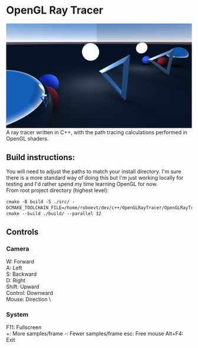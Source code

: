 # OpenGL Ray Tracer
![Example](image.png)
A ray tracer written in C++, with the path tracing calculations performed in OpenGL shaders.

## Build instructions:
You will need to adjust the paths to match your install directory. I'm sure there is a more standard way of doing this but I'm just working locally for testing and I'd rather spend my time learning OpenGL for now. \
From root project directory (highest level):
```
cmake -B build -S ./src/ -DCMAKE_TOOLCHAIN_FILE=/home/roboevt/dev/c++/OpenGLRayTracer/OpenGLRayTracer/vcpkg/scripts/buildsystems/vcpkg.cmake
cmake --build ./build/ --parallel 12
```
## Controls
### Camera
W: Forward \
A: Left \
S: Backward \
D: Right
 \
Shift: Upward \
Control: Downward \
Mouse: Direction \
### System
F11: Fullscreen \
+: More samples/frame
-: Fewer samples/frame
esc: Free mouse
Alt+F4: Exit
